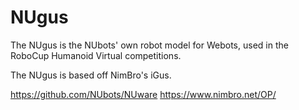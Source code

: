 # NUgus

The NUgus is the NUbots' own robot model for Webots, used in the RoboCup Humanoid Virtual competitions. 

The NUgus is based off NimBro's iGus. 

https://github.com/NUbots/NUware
https://www.nimbro.net/OP/
